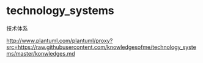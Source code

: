 # technology_systems
技术体系

http://www.plantuml.com/plantuml/proxy?src=https://raw.githubusercontent.com/knowledgesofme/technology_systems/master/konwledges.md